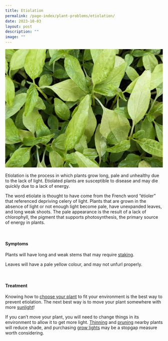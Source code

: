 ```yaml
---
title: Etiolation
permalink: /page-index/plant-problems/etiolation/
date: 2023-10-03
layout: post
description: ""
image: ""
---
```

<section>
	<img title="Etiolated seedlings in an overcrowded planting tray. Photo by Jacqueline Chua." src="/images/Plant%20problems/etoilation_overcrowding_jacquelinechua.jpg">
	<p>Etiolation is the process in which plants grow long, pale and unhealthy due to the lack of light. Etiolated plants are susceptible to disease and may die quickly due to a lack of energy. </p>
	<p>The word etiolate is thought to have come from the French word “étioler” that referenced depriving celery of light. Plants that are grown in the absence of light or not enough light become pale, have unexpanded leaves, and long weak shoots. The pale appearance is the result of a lack of chlorophyll, the pigment that supports photosynthesis, the primary source of energy in plants.</p>
	<br>
</section>

<section>
	<h4>Symptoms</h4>
	<p>Plants will have long and weak stems that may require <a href="/page-index/hardscapes/staking/">staking</a>.</p>
	<p>Leaves will have a pale yellow colour, and may not unfurl properly.</p> 
	<br>
</section>

<section>
	<h4>Treatment</h4>
	<p>Knowing how to <a href="/page-index/horticulture-techniques/choosing-plants/">choose your plant</a> to fit your environment is the best way to prevent etiolation. The next best way is to move your plant somewhere with more <a href="/page-index/horticulture-techniques/gauging-light/">sunlight</a>!</p>
	<p>If you can’t move your plant, you will need to change things in its environment to allow it to get more light. <a href="/page-index/horticulture-techniques/plant-spacing/">Thinning</a> and <a href="/page-index/horticulture-techniques/pruning/">pruning</a> nearby plants will reduce shade, and purchasing <a href="/page-index/horticulture-techniques/grow-lights/">grow lights</a> may be a stopgap measure worth considering. </p>
</section>